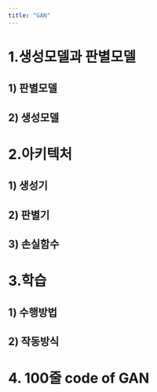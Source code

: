 ```yaml
---
title: "GAN"
---
```

# 1.생성모델과 판별모델
## 1) 판별모델
## 2) 생성모델
# 2.아키텍처
## 1) 생성기
## 2) 판별기
## 3) 손실함수
# 3.학습
## 1) 수행방법
## 2) 작동방식
# 4. 100줄 code of GAN

